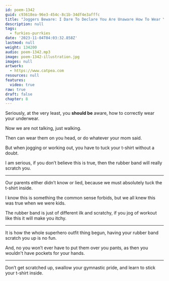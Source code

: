 ```yaml
---
id: poem-1342
guid: c93618ea-96e3-454c-8c1b-34df4e3afffc
title: "Joggers Beware: I Dare To Declare You Are Unaware How To Wear Your Underwear"
description: null
tags:
  - furkies-purrkies
date: '2023-11-04T04:03:32.858Z'
lastmod: null
weight: 134200
audio: poem-1342.mp3
image: poem-1342-illustration.jpg
images: null
artwork:
  - https://www.catpea.com
resources: null
features:
  video: true
raw: true
draft: false
chapter: 8
---
```


Seriously, at the very least, you __should be__ aware,
how to correctly wear your underwear.

Now we are not talking,
just walking.

Then can wear them on you head,
or do whatever your mom said.

But when jogging or working out,
you have to tuck your t-shirt without a doubt.

I am serious, if you don’t believe this is true,
then the rubber band will really scratch you.

---

Our parents either didn’t know or lied,
because we must absolutely tuck the t-shirt inside.

I know this is something the common sense forbids,
but we all knew this was true when we were kids.

The rubber band is just of different ilk and scratchy,
if you jog of workout like this it will make you itchy.

---

It is how the whole superhero outfit thing begun,
having your rubber band scratch you up is no fun.

And, no you won’t ever have to put them over you pants,
as then you wouldn't have pockets for your hands.

---

Don’t get scratched up, swallow your gymnastic pride,
and learn to stick your t-shirt inside.
